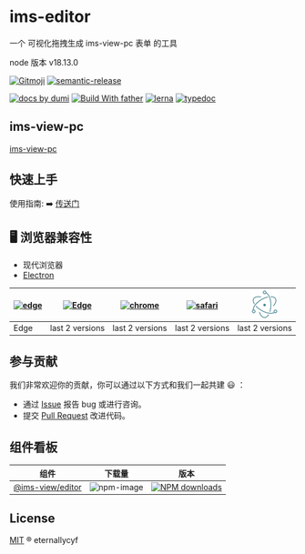 # ims-editor

一个 可视化拖拽生成 ims-view-pc 表单 的工具

node 版本 v18.13.0

[![Gitmoji][gitmoji]][gitmoji-url] [![semantic-release][semantic-release]][semantic-release-repo]

[![ docs by dumi][dumi-url]](https://d.umijs.org/) [![Build With father][father-url]](https://github.com/umijs/father/) [![lerna](https://img.shields.io/badge/maintained%20with-lerna-cc00ff.svg)][lerna-url] [![typedoc](https://img.shields.io/badge/API%20by-typedoc-9600ff.svg)](https://typedoc.org/)

<!-- umi url -->

[lerna-url]: https://lernajs.io/
[dumi-url]: https://img.shields.io/badge/docs%20by-dumi-blue
[father-url]: https://img.shields.io/badge/build%20with-father-028fe4.svg

<!-- badage url -->

[gitmoji]: https://img.shields.io/badge/Gitmoji-%20😜%20😍-FFDD67.svg
[gitmoji-url]: https://gitmoji.carloscuesta.me/
[semantic-release]: https://img.shields.io/badge/%20%20%F0%9F%93%A6%F0%9F%9A%80-semantic--release-e10079.svg
[semantic-release-repo]: https://github.com/semantic-release/semantic-release

## ims-view-pc

[ims-view-pc](https://github.com/eternallycyf/ims-view-pc)

## 快速上手

使用指南: ➡️ [传送门](https://ims-editor.vercel.app/editor)

## 🖥 浏览器兼容性

- 现代浏览器
- [Electron](https://www.electronjs.org/)

| [![edge](https://raw.githubusercontent.com/alrra/browser-logos/master/src/edge/edge_48x48.png)](http://godban.github.io/browsers-support-badges/) | [![Edge](https://raw.githubusercontent.com/alrra/browser-logos/master/src/firefox/firefox_48x48.png)](http://godban.github.io/browsers-support-badges/) | [![chrome](https://raw.githubusercontent.com/alrra/browser-logos/master/src/chrome/chrome_48x48.png)](http://godban.github.io/browsers-support-badges/) | [![safari](https://raw.githubusercontent.com/alrra/browser-logos/master/src/safari/safari_48x48.png)](http://godban.github.io/browsers-support-badges/) | [![electron_48x48](https://raw.githubusercontent.com/alrra/browser-logos/master/src/electron/electron_48x48.png)](http://godban.github.io/browsers-support-badges/) |
| ------------------------------------------------------------------------------------------------------------------------------------------------- | ------------------------------------------------------------------------------------------------------------------------------------------------------- | ------------------------------------------------------------------------------------------------------------------------------------------------------- | ------------------------------------------------------------------------------------------------------------------------------------------------------- | ------------------------------------------------------------------------------------------------------------------------------------------------------------------- |
| Edge                                                                                                                                              | last 2 versions                                                                                                                                         | last 2 versions                                                                                                                                         | last 2 versions                                                                                                                                         | last 2 versions                                                                                                                                                     |

## 参与贡献

我们非常欢迎你的贡献，你可以通过以下方式和我们一起共建 😃 ：

- 通过 [Issue](https://github.com/eternallycyf/ims-editor/issues) 报告 bug 或进行咨询。
- 提交 [Pull Request](https://github.com/eternallycyf/ims-editor/pulls) 改进代码。

## 组件看板

| 组件                                                         | 下载量                                                                                                     | 版本                                                                         |
| ------------------------------------------------------------ | ---------------------------------------------------------------------------------------------------------- | ---------------------------------------------------------------------------- |
| [@ims-view/editor](https://www.npmjs.com/package/@ims-view/editor) | ![npm-image](http://img.shields.io/npm/v/@ims-view/editor.svg?style=flat-square&color=deepgreen&label=latest) | [![NPM downloads][@ims-view/editor-download-image]][@ims-view/editor-download-url] |

[@ims-view/editor-download-url]: https://npmjs.org/package/@ims-view/editor
[@ims-view/editor-download-image]: https://img.shields.io/npm/dm/@ims-view/editor.svg?style=flat-square

## License

[MIT](./LICENSE) ® eternallycyf
